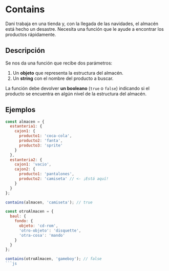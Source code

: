 # Contains

Dani trabaja en una tienda y, con la llegada de las navidades, el almacén está hecho un desastre. Necesita una función que le ayude a encontrar los productos rápidamente.

## Descripción

Se nos da una función que recibe dos parámetros:

1. Un **objeto** que representa la estructura del almacén.
2. Un **string** con el nombre del producto a buscar.

La función debe devolver **un booleano** (`true` o `false`) indicando si el producto se encuentra en algún nivel de la estructura del almacén.

## Ejemplos

```js
const almacen = {
  estanteria1: {
    cajon1: {
      producto1: 'coca-cola',
      producto2: 'fanta',
      producto3: 'sprite'
    }
  },
  estanteria2: {
    cajon1: 'vacio',
    cajon2: {
      producto1: 'pantalones',
      producto2: 'camiseta' // <- ¡Está aquí!
    }
  }
};

contains(almacen, 'camiseta'); // true

const otroAlmacen = {
  baul: {
    fondo: {
      objeto: 'cd-rom',
      'otro-objeto': 'disquette',
      'otra-cosa': 'mando'
    }
  }
};

contains(otroAlmacen, 'gameboy'); // false
```js
